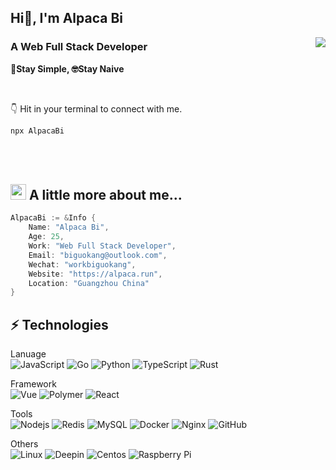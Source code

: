 <h2>Hi👋, I'm Alpaca Bi</h2>

<img align="right" src="https://github-stat.alpaca.run/api?username=alpacabi&show_icons=true&include_all_commits=true"/>

<!-- <img src="https://github-stat.alpaca.run/api/top-langs/?username=alpacabi&layout=compact&card_width=445"/> -->

### **A Web Full Stack Developer**  
**🐸Stay Simple, 🤓Stay Naive**


<br/>

👇 Hit in your terminal to connect with me.

```bash
npx AlpacaBi
```

<br/><br/>

## <img src="https://cdn.alpaca.run/avatar.jpeg" width="25"> A little more about me...  

```go
AlpacaBi := &Info {
    Name: "Alpaca Bi",
    Age: 25,
    Work: "Web Full Stack Developer",
    Email: "biguokang@outlook.com",
    Wechat: "workbiguokang",
    Website: "https://alpaca.run",
    Location: "Guangzhou China"
}
```

## ⚡ Technologies

Lanuage  
![JavaScript](https://img.shields.io/badge/-JavaScript-black?style=flat-square&logo=javascript)
![Go](https://img.shields.io/badge/-Go-black?style=flat-square&logo=Go)
![Python](https://img.shields.io/badge/-Python-black?style=flat-square&logo=Python)
![TypeScript](https://img.shields.io/badge/-TypeScript-007ACC?style=flat-square&logo=typescript)
![Rust](https://img.shields.io/badge/-Rust-000000?style=flat-square&logo=Rust)


Framework  
![Vue](https://img.shields.io/badge/-Vue-000000?style=flat-square&logo=Vue.js)
![Polymer](https://img.shields.io/badge/-Polymer-black?style=flat-square&logo=polymer-project)
![React](https://img.shields.io/badge/-React-black?style=flat-square&logo=react)

Tools  
![Nodejs](https://img.shields.io/badge/-Nodejs-black?style=flat-square&logo=Node.js)
![Redis](https://img.shields.io/badge/-Redis-black?style=flat-square&logo=Redis)
![MySQL](https://img.shields.io/badge/-MySQL-black?style=flat-square&logo=mysql)
![Docker](https://img.shields.io/badge/-Docker-black?style=flat-square&logo=Docker)
![Nginx](https://img.shields.io/badge/-Nginx-black?style=flat-square&logo=Nginx)
![GitHub](https://img.shields.io/badge/-GitHub-181717?style=flat-square&logo=github)


Others  
![Linux](https://img.shields.io/badge/-Linux-black?style=flat-square&logo=Linux)
![Deepin](https://img.shields.io/badge/-Deepin-007CFF?style=flat-square&logo=deepin)
![Centos](https://img.shields.io/badge/-Centos-262577?style=flat-square&logo=Centos)
![Raspberry Pi](https://img.shields.io/badge/-Raspberry%20Pi-C51A4A?style=flat-square&logo=Raspberry-Pi)




